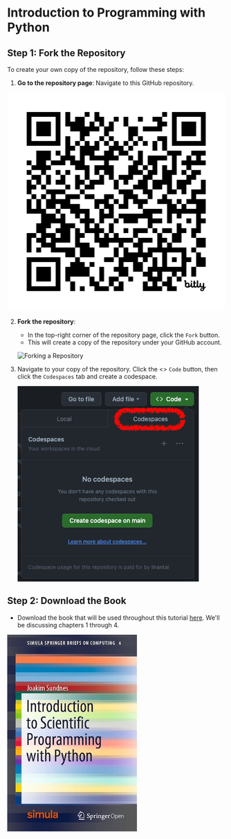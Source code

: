 # Introduction to Programming with Python

## Step 1: Fork the Repository

To create your own copy of the repository, follow these steps:

1. **Go to the repository page**: Navigate to this GitHub repository.

![QR Code](qr-code.png)

2. **Fork the repository**: 
   - In the top-right corner of the repository page, click the `Fork` button. 
   - This will create a copy of the repository under your GitHub account.
   
   ![Forking a Repository](https://www.freecodecamp.org/news/content/images/2022/02/GitHub-Fork.gif)

3. Navigate to your copy of the repository. Click the <> `Code` button, then click the `Codespaces` tab and create a codespace.

   ![Codespaces](codespaces.png)

## Step 2: Download the Book

- Download the book that will be used throughout this tutorial [here](https://link.springer.com/book/10.1007/978-3-030-50356-7). We'll be discussing chapters 1 through 4.

[![book](book.jpeg)](https://drive.google.com/uc?export=download&id=1JoH2u7UZ82ZWywKAaHF0k85nQOuBZAb4)
